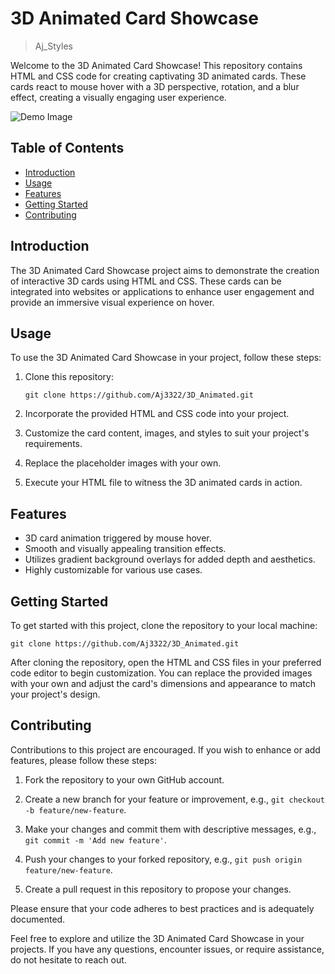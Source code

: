 # 3D Animated Card Showcase

>Aj_Styles

Welcome to the 3D Animated Card Showcase! This repository contains HTML and CSS code for creating captivating 3D animated cards. These cards react to mouse hover with a 3D perspective, rotation, and a blur effect, creating a visually engaging user experience.

![Demo Image](./imh/demo.gif)

## Table of Contents

- [Introduction](#introduction)
- [Usage](#usage)
- [Features](#features)
- [Getting Started](#getting-started)
- [Contributing](#contributing) 

## Introduction

The 3D Animated Card Showcase project aims to demonstrate the creation of interactive 3D cards using HTML and CSS. These cards can be integrated into websites or applications to enhance user engagement and provide an immersive visual experience on hover.

## Usage

To use the 3D Animated Card Showcase in your project, follow these steps:

1. Clone this repository:
   ```shell
   git clone https://github.com/Aj3322/3D_Animated.git
   ```

2. Incorporate the provided HTML and CSS code into your project.

3. Customize the card content, images, and styles to suit your project's requirements.

4. Replace the placeholder images with your own.

5. Execute your HTML file to witness the 3D animated cards in action.

## Features

- 3D card animation triggered by mouse hover.
- Smooth and visually appealing transition effects.
- Utilizes gradient background overlays for added depth and aesthetics.
- Highly customizable for various use cases.

## Getting Started

To get started with this project, clone the repository to your local machine:

```shell
git clone https://github.com/Aj3322/3D_Animated.git
```

After cloning the repository, open the HTML and CSS files in your preferred code editor to begin customization. You can replace the provided images with your own and adjust the card's dimensions and appearance to match your project's design.

## Contributing

Contributions to this project are encouraged. If you wish to enhance or add features, please follow these steps:

1. Fork the repository to your own GitHub account.

2. Create a new branch for your feature or improvement, e.g., `git checkout -b feature/new-feature`.

3. Make your changes and commit them with descriptive messages, e.g., `git commit -m 'Add new feature'`.

4. Push your changes to your forked repository, e.g., `git push origin feature/new-feature`.

5. Create a pull request in this repository to propose your changes.

Please ensure that your code adheres to best practices and is adequately documented.


Feel free to explore and utilize the 3D Animated Card Showcase in your projects. If you have any questions, encounter issues, or require assistance, do not hesitate to reach out.
